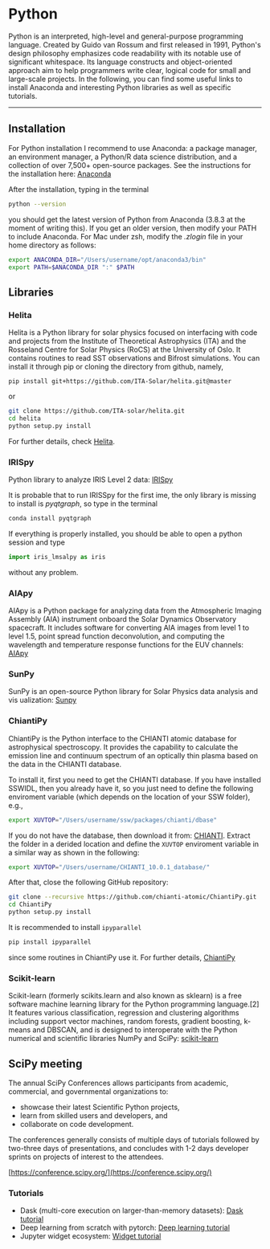 # Python

Python is an interpreted, high-level and general-purpose programming language. Created by Guido van Rossum and first released in 1991, Python's design philosophy emphasizes code readability with its notable use of significant whitespace. Its language constructs and object-oriented approach aim to help programmers write clear, logical code for small and large-scale projects. In the following, you can find some useful links to install Anaconda and interesting Python libraries as well as specific tutorials.

___
## Installation

For Python installation I recommend to use Anaconda: a package manager, an environment manager, a Python/R data science distribution, and a collection of over 7,500+ open-source packages.
See the instructions for the installation here: [Anaconda](https://docs.anaconda.com/anaconda/install/)

After the installation, typing in the terminal
```bash
python --version
```
you should get the latest version of Python from Anaconda (3.8.3 at the moment of writing this). If you get an older version, then modify your PATH
to include Anaconda. For Mac under zsh, modify the _.zlogin_ file in your home directory as follows:
```bash
export ANACONDA_DIR="/Users/username/opt/anaconda3/bin"
export PATH=$ANACONDA_DIR ":" $PATH
```
## Libraries

### Helita

Helita is a Python library for solar physics focused on interfacing with code and projects from the Institute of Theoretical Astrophysics (ITA) and the Rosseland Centre for Solar Physics (RoCS) at the University of Oslo. It contains routines to read SST observations and Bifrost simulations. You can install it through pip or cloning the directory from github, namely,

```
pip install git+https://github.com/ITA-Solar/helita.git@master
```

or

```zsh
git clone https://github.com/ITA-solar/helita.git
cd helita
python setup.py install
```

For further details, check [Helita](https://ita-solar.github.io/helita/install/).

### IRISpy

Python library to analyze IRIS Level 2 data: [IRISpy](https://iris.lmsal.com/itn45/IRIS-LMSALpy_chapter1.html)

It is probable that to run IRISSpy for the first ime, the only library is missing to install is _pyqtgraph_, so type in the terminal
```bash
conda install pyqtgraph
```
If everything is properly installed, you should be able to open a python session and type

```python
import iris_lmsalpy as iris
```
without any problem.


### AIApy

AIApy is a Python package for analyzing data from the Atmospheric Imaging Assembly (AIA) instrument onboard the Solar Dynamics Observatory spacecraft. 
It includes software for converting AIA images from level 1 to level 1.5, point spread function deconvolution, and computing the wavelength and 
temperature response functions for the EUV channels: [AIApy](https://aiapy.readthedocs.io/en/v0.2.0/)

### SunPy

SunPy is an open-source Python library for Solar Physics data analysis and vis
ualization: [Sunpy](https://sunpy.org/)

### ChiantiPy

ChiantiPy is the Python interface to the CHIANTI atomic database for astrophysical spectroscopy. It provides the capability to calculate the emission line and continuum spectrum of an optically thin plasma based on the data in the CHIANTI database.

To install it, first you need to get the CHIANTI database. If you have installed SSWIDL, then you already have it, so you just need to define the following
enviroment variable (which depends on the location of your SSW folder), e.g.,
```bash
export XUVTOP="/Users/username/ssw/packages/chianti/dbase"
```
If you do not have the database, then download it from: [CHIANTI](http://www.chiantidatabase.org/chianti_download.html). Extract the folder in a derided location and define the ```XUVTOP``` enviroment variable in a similar way as shown in the following:

```bash
export XUVTOP="/Users/username/CHIANTI_10.0.1_database/"
```
After that, close the following GitHub repository:

```bash
git clone --recursive https://github.com/chianti-atomic/ChiantiPy.git
cd ChiantiPy
python setup.py install
```
It is recommended to install ```ipyparallel```
```bash
pip install ipyparallel
```
since some routines in ChiantiPy use it. For further details, [ChiantiPy](https://github.com/chianti-atomic/ChiantiPy)


### Scikit-learn 

Scikit-learn (formerly scikits.learn and also known as sklearn) is a free software machine learning library for the Python programming language.[2] It features various classification, regression and clustering algorithms including support vector machines, random forests, gradient boosting, k-means and DBSCAN, and is designed to interoperate with the Python numerical and scientific libraries NumPy and SciPy: [scikit-learn](https://scikit-learn.org/stable/install.html)




## SciPy meeting

The annual SciPy Conferences allows participants from academic, commercial, and governmental organizations to:
- showcase their latest Scientific Python projects,
- learn from skilled users and developers, and
- collaborate on code development.

The conferences generally consists of multiple days of tutorials followed by two-three days of presentations, and concludes with 1-2 days developer sprints on projects of interest to the attendees.

[https://conference.scipy.org/](https://conference.scipy.org/)

### Tutorials

- Dask (multi-core execution on larger-than-memory datasets): [Dask tutorial](https://github.com/dask/dask-tutorial)
- Deep learning from scratch with pytorch: [Deep learning tutorial](https://github.com/hugobowne/deep-learning-from-scratch-pytorch)
- Jupyter widget ecosystem: [Widget tutorial](https://github.com/jupyter-widgets/tutorial)

